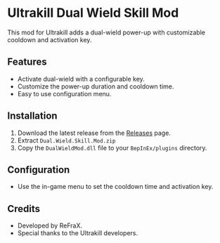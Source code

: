 # Ultrakill Dual Wield Skill Mod

This mod for Ultrakill adds a dual-wield power-up with customizable cooldown and activation key.

## Features
- Activate dual-wield with a configurable key.
- Customize the power-up duration and cooldown time.
- Easy to use configuration menu.

## Installation
1. Download the latest release from the [Releases](https://github.com/ReFraX32/Ultrakill-Dual-Wield-Skill-Mod/releases/tag/release) page.
2. Extract `Dual.Wield.Skill.Mod.zip`
3. Copy the `DualWieldMod.dll` file to your `BepInEx/plugins` directory.

## Configuration
- Use the in-game menu to set the cooldown time and activation key.

## Credits
- Developed by ReFraX.
- Special thanks to the Ultrakill developers.
